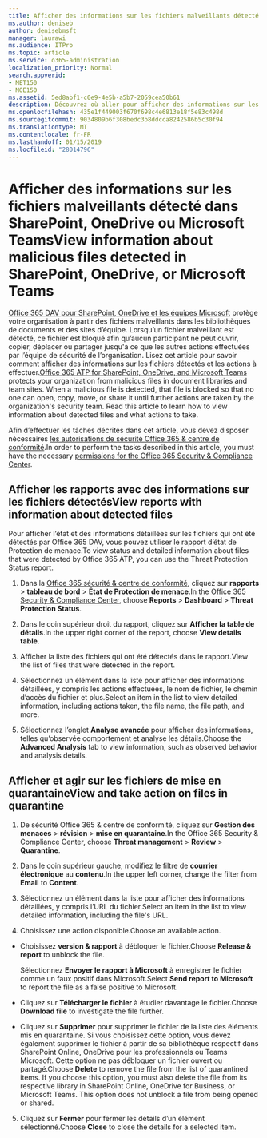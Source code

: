 ```yaml
---
title: Afficher des informations sur les fichiers malveillants détecté dans SharePoint, OneDrive ou Microsoft Teams
ms.author: deniseb
author: denisebmsft
manager: laurawi
ms.audience: ITPro
ms.topic: article
ms.service: o365-administration
localization_priority: Normal
search.appverid:
- MET150
- MOE150
ms.assetid: 5ed8abf1-c0e9-4e5b-a5b7-2059cea50b61
description: Découvrez où aller pour afficher des informations sur les fichiers malveillants détecté dans SharePoint, OneDrive ou équipes et comment effectuer une action sur ces fichiers.
ms.openlocfilehash: 435e1f449003f670f698c4e6813e18f5e83c498d
ms.sourcegitcommit: 9034809b6f308bedc3b8ddcca8242586b5c30f94
ms.translationtype: MT
ms.contentlocale: fr-FR
ms.lasthandoff: 01/15/2019
ms.locfileid: "28014796"
---
```

# <a name="view-information-about-malicious-files-detected-in-sharepoint-onedrive-or-microsoft-teams"></a><span data-ttu-id="40dfa-103">Afficher des informations sur les fichiers malveillants détecté dans SharePoint, OneDrive ou Microsoft Teams</span><span class="sxs-lookup"><span data-stu-id="40dfa-103">View information about malicious files detected in SharePoint, OneDrive, or Microsoft Teams</span></span>

<span data-ttu-id="40dfa-p101">[Office 365 DAV pour SharePoint, OneDrive et les équipes Microsoft](atp-for-spo-odb-and-teams.md) protège votre organisation à partir des fichiers malveillants dans les bibliothèques de documents et des sites d’équipe. Lorsqu’un fichier malveillant est détecté, ce fichier est bloqué afin qu’aucun participant ne peut ouvrir, copier, déplacer ou partager jusqu'à ce que les autres actions effectuées par l’équipe de sécurité de l’organisation. Lisez cet article pour savoir comment afficher des informations sur les fichiers détectés et les actions à effectuer.</span><span class="sxs-lookup"><span data-stu-id="40dfa-p101">[Office 365 ATP for SharePoint, OneDrive, and Microsoft Teams](atp-for-spo-odb-and-teams.md) protects your organization from malicious files in document libraries and team sites. When a malicious file is detected, that file is blocked so that no one can open, copy, move, or share it until further actions are taken by the organization's security team. Read this article to learn how to view information about detected files and what actions to take.</span></span> 

<span data-ttu-id="40dfa-107">Afin d’effectuer les tâches décrites dans cet article, vous devez disposer nécessaires [les autorisations de sécurité Office 365 &amp; centre de conformité](permissions-in-the-security-and-compliance-center.md).</span><span class="sxs-lookup"><span data-stu-id="40dfa-107">In order to perform the tasks described in this article, you must have the necessary [permissions for the Office 365 Security &amp; Compliance Center](permissions-in-the-security-and-compliance-center.md).</span></span> 
  
## <a name="view-reports-with-information-about-detected-files"></a><span data-ttu-id="40dfa-108">Afficher les rapports avec des informations sur les fichiers détectés</span><span class="sxs-lookup"><span data-stu-id="40dfa-108">View reports with information about detected files</span></span>

<span data-ttu-id="40dfa-109">Pour afficher l’état et des informations détaillées sur les fichiers qui ont été détectés par Office 365 DAV, vous pouvez utiliser le rapport d’état de Protection de menace.</span><span class="sxs-lookup"><span data-stu-id="40dfa-109">To view status and detailed information about files that were detected by Office 365 ATP, you can use the Threat Protection Status report.</span></span>
  
1. <span data-ttu-id="40dfa-110">Dans la [Office 365 sécurité &amp; centre de conformité](https://protection.office.com), cliquez sur **rapports** \> **tableau de bord** \> **État de Protection de menace**.</span><span class="sxs-lookup"><span data-stu-id="40dfa-110">In the [Office 365 Security &amp; Compliance Center](https://protection.office.com), choose **Reports** \> **Dashboard** \> **Threat Protection Status**.</span></span>
    
2. <span data-ttu-id="40dfa-111">Dans le coin supérieur droit du rapport, cliquez sur **Afficher la table de détails**.</span><span class="sxs-lookup"><span data-stu-id="40dfa-111">In the upper right corner of the report, choose **View details table**.</span></span>
    
3. <span data-ttu-id="40dfa-112">Afficher la liste des fichiers qui ont été détectés dans le rapport.</span><span class="sxs-lookup"><span data-stu-id="40dfa-112">View the list of files that were detected in the report.</span></span>
    
4. <span data-ttu-id="40dfa-113">Sélectionnez un élément dans la liste pour afficher des informations détaillées, y compris les actions effectuées, le nom de fichier, le chemin d’accès du fichier et plus.</span><span class="sxs-lookup"><span data-stu-id="40dfa-113">Select an item in the list to view detailed information, including actions taken, the file name, the file path, and more.</span></span>
    
5. <span data-ttu-id="40dfa-114">Sélectionnez l’onglet **Analyse avancée** pour afficher des informations, telles qu’observée comportement et analyse les détails.</span><span class="sxs-lookup"><span data-stu-id="40dfa-114">Choose the **Advanced Analysis** tab to view information, such as observed behavior and analysis details.</span></span> 
  
## <a name="view-and-take-action-on-files-in-quarantine"></a><span data-ttu-id="40dfa-115">Afficher et agir sur les fichiers de mise en quarantaine</span><span class="sxs-lookup"><span data-stu-id="40dfa-115">View and take action on files in quarantine</span></span>

1. <span data-ttu-id="40dfa-116">De sécurité Office 365 &amp; centre de conformité, cliquez sur **Gestion des menaces** \> **révision** \> **mise en quarantaine**.</span><span class="sxs-lookup"><span data-stu-id="40dfa-116">In the Office 365 Security &amp; Compliance Center, choose **Threat management** \> **Review** \> **Quarantine**.</span></span>
    
2. <span data-ttu-id="40dfa-117">Dans le coin supérieur gauche, modifiez le filtre de **courrier électronique** au **contenu**.</span><span class="sxs-lookup"><span data-stu-id="40dfa-117">In the upper left corner, change the filter from **Email** to **Content**.</span></span>
    
3. <span data-ttu-id="40dfa-118">Sélectionnez un élément dans la liste pour afficher des informations détaillées, y compris l’URL du fichier.</span><span class="sxs-lookup"><span data-stu-id="40dfa-118">Select an item in the list to view detailed information, including the file's URL.</span></span>
    
4. <span data-ttu-id="40dfa-119">Choisissez une action disponible.</span><span class="sxs-lookup"><span data-stu-id="40dfa-119">Choose an available action.</span></span>
    
  - <span data-ttu-id="40dfa-120">Choisissez **version &amp; rapport** à débloquer le fichier.</span><span class="sxs-lookup"><span data-stu-id="40dfa-120">Choose **Release &amp; report** to unblock the file.</span></span> 
    
    <span data-ttu-id="40dfa-121">Sélectionnez **Envoyer le rapport à Microsoft** à enregistrer le fichier comme un faux positif dans Microsoft.</span><span class="sxs-lookup"><span data-stu-id="40dfa-121">Select **Send report to Microsoft** to report the file as a false positive to Microsoft.</span></span> 
    
  - <span data-ttu-id="40dfa-122">Cliquez sur **Télécharger le fichier** à étudier davantage le fichier.</span><span class="sxs-lookup"><span data-stu-id="40dfa-122">Choose **Download file** to investigate the file further.</span></span> 
    
  - <span data-ttu-id="40dfa-p102">Cliquez sur **Supprimer** pour supprimer le fichier de la liste des éléments mis en quarantaine. Si vous choisissez cette option, vous devez également supprimer le fichier à partir de sa bibliothèque respectif dans SharePoint Online, OneDrive pour les professionnels ou Teams Microsoft. Cette option ne pas débloquer un fichier ouvert ou partagé.</span><span class="sxs-lookup"><span data-stu-id="40dfa-p102">Choose **Delete** to remove the file from the list of quarantined items. If you choose this option, you must also delete the file from its respective library in SharePoint Online, OneDrive for Business, or Microsoft Teams. This option does not unblock a file from being opened or shared.</span></span> 
    
5. <span data-ttu-id="40dfa-126">Cliquez sur **Fermer** pour fermer les détails d’un élément sélectionné.</span><span class="sxs-lookup"><span data-stu-id="40dfa-126">Choose **Close** to close the details for a selected item.</span></span> 
  
  

